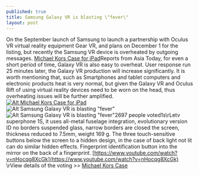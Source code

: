 ```yaml
---
published: true
title: Samsung Galaxy VR is blasting \"fever\"
layout: post
---
```

On the September launch of Samsung to launch a partnership with Oculus VR virtual reality equipment Gear VR, and plans on December 1 for the listing, but recently the Samsung VR device is overheated by outgoing messages. [Michael Kors Case for iPad](http://www.awacase.com/michael-kors-ipad-air-case-p-10440.html)Reports from Asia Today, for even a short period of time, Galaxy VR is also easy to overheat. User response run 25 minutes later, the Galaxy VR production will increase significantly. It is worth mentioning that, such as Smartphones and tablet computers and electronic products heat is very normal, but given the Galaxy VR and Oculus Rift of using virtual reality devices need to be worn on the head, thus overheating issues will be further amplified.[![Alt Michael Kors Case for iPad](http://www.awacase.com/images/large/ipad/michael_kors_air200_lrg.jpg)](http://www.awacase.com/michael-kors-ipad-air-case-p-10440.html)![Alt  Samsung Galaxy VR is blasting \"fever\"](https://c2.staticflickr.com/2/1645/25332809883_15ba769a88_z.jpg)![Alt  Samsung Galaxy VR is blasting \"fever\"](https://c2.staticflickr.com/2/1562/25935651966_c90543ef04.jpg)2697 people voted1s\rLetv superphone 1S, it uses all-metal fuselage integration, evolutionary version ID no borders suspended glass, narrow borders are closed the screen, thickness reduced to 7.5mm, weight 169 g. The three touch-sensitive buttons below the screen to a hidden design, in the case of back light not lit can do similar hidden effects. Fingerprint identification button into the mirror on the back of a fingerprint. [https://www.youtube.com/watch?v=nHocqg8XcGk](https://www.youtube.com/watch?v=nHocqg8XcGk) \rView details of the voting >> [Michael Kors Case](https://medium.com/@moschino/a-genesis-writer-s-confessions-will-finally-start-under-pressure-in-the-body-fc8ed3596b37#.og81f9k8)